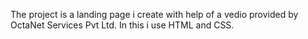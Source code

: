 The project is a landing page i create with help of a vedio provided by OctaNet Services Pvt Ltd. 
In this i use HTML and CSS.
